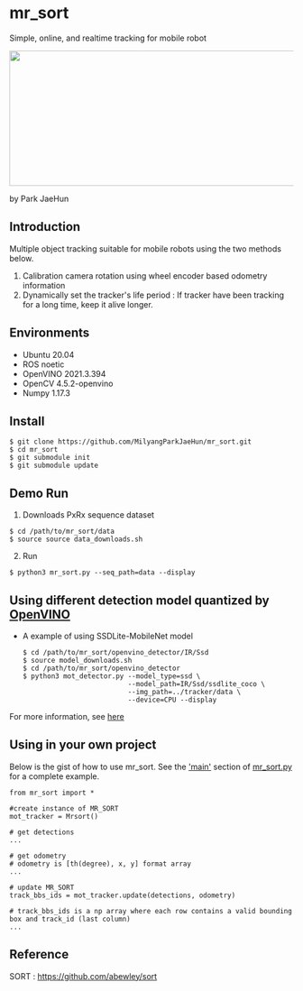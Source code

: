 # mr_sort
Simple, online, and realtime tracking for mobile robot

<p align="center">
<img src=https://user-images.githubusercontent.com/22341340/134169357-9407a12c-7a6b-45f6-988e-8f68d8908f91.gif width="640" height="240">
</p>

by Park JaeHun

## Introduction
Multiple object tracking suitable for mobile robots using the two methods below.
1. Calibration camera rotation using wheel encoder based odometry information
2. Dynamically set the tracker's life period : If tracker have been tracking for a long time, keep it alive longer.

## Environments
- Ubuntu 20.04
- ROS noetic
- OpenVINO 2021.3.394
- OpenCV 4.5.2-openvino
- Numpy 1.17.3

## Install
```
$ git clone https://github.com/MilyangParkJaeHun/mr_sort.git
$ cd mr_sort
$ git submodule init
$ git submodule update
```

## Demo Run
1. Downloads PxRx sequence dataset
```
$ cd /path/to/mr_sort/data
$ source source data_downloads.sh
```
2. Run
```
$ python3 mr_sort.py --seq_path=data --display
```

## Using different detection model quantized by [OpenVINO](https://docs.openvinotoolkit.org/latest/openvino_docs_MO_DG_Deep_Learning_Model_Optimizer_DevGuide.html)
- A example of using SSDLite-MobileNet model
  ```
  $ cd /path/to/mr_sort/openvino_detector/IR/Ssd
  $ source model_downloads.sh
  $ cd /path/to/mr_sort/openvino_detector
  $ python3 mot_detector.py --model_type=ssd \
                            --model_path=IR/Ssd/ssdlite_coco \
                            --img_path=../tracker/data \
                            --device=CPU --display
  ```
For more information, see [here](https://github.com/MilyangParkJaeHun/openvino_detector)

## Using in your own project
Below is the gist of how to use mr_sort. See the ['main'](https://github.com/MilyangParkJaeHun/mr_sort/blob/fd0adc0b6b2ad8c55c98e6d8ab20570c99791093/tracker/mr_sort.py#L353) section of [mr_sort.py](https://github.com/MilyangParkJaeHun/mr_sort/blob/fd0adc0b6b2ad8c55c98e6d8ab20570c99791093/tracker/mr_sort.py) for a complete example.
```
from mr_sort import *

#create instance of MR_SORT
mot_tracker = Mrsort() 

# get detections
...

# get odometry
# odometry is [th(degree), x, y] format array
...

# update MR_SORT
track_bbs_ids = mot_tracker.update(detections, odometry)

# track_bbs_ids is a np array where each row contains a valid bounding box and track_id (last column)
...

```
## Reference
SORT : https://github.com/abewley/sort
